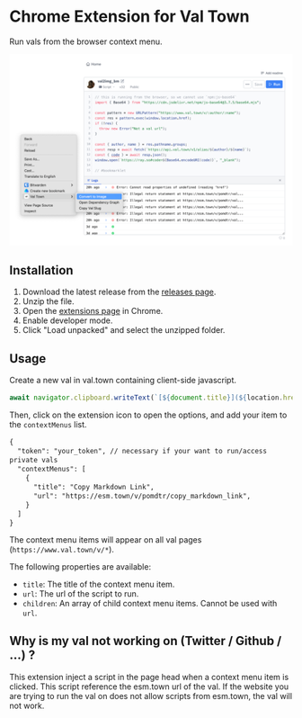 # Chrome Extension for Val Town

Run vals from the browser context menu.

![demo](./doc/screenshot.png)

## Installation

1. Download the latest release from the [releases page](https://github.com/pomdtr/val-town-web-extension/releases/latest).
2. Unzip the file.
3. Open the [extensions page](chrome://extensions) in Chrome.
4. Enable developer mode.
5. Click "Load unpacked" and select the unzipped folder.

## Usage

Create a new val in val.town containing client-side javascript.

```javascript
await navigator.clipboard.writeText(`[${document.title}](${location.href})`);
```

Then, click on the extension icon to open the options, and add your item to the `contextMenus` list.

```jsonc
{
  "token": "your_token", // necessary if your want to run/access private vals
  "contextMenus": [
    {
      "title": "Copy Markdown Link",
      "url": "https://esm.town/v/pomdtr/copy_markdown_link",
    }
  ]
}
```

The context menu items will appear on all val pages (`https://www.val.town/v/*`).

The following properties are available:

- `title`: The title of the context menu item.
- `url`: The url of the script to run.
- `children`: An array of child context menu items. Cannot be used with `url`.

## Why is my val not working on (Twitter / Github / ...) ?

This extension inject a script in the page head when a context menu item is clicked. This script reference the esm.town url of the val. If the website you are trying to run the val on does not allow scripts from esm.town, the val will not work.
